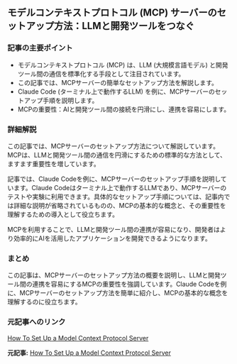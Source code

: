 ## モデルコンテキストプロトコル (MCP) サーバーのセットアップ方法：LLMと開発ツールをつなぐ

### 記事の主要ポイント

* モデルコンテキストプロトコル (MCP) は、LLM (大規模言語モデル) と開発ツール間の通信を標準化する手段として注目されています。
* この記事では、MCPサーバーの簡単なセットアップ方法を解説します。
* Claude Code (ターミナル上で動作するLLM) を例に、MCPサーバーのセットアップ手順を説明します。
* MCPの重要性：AIと開発ツール間の接続を円滑にし、連携を容易にします。

### 詳細解説

この記事では、MCPサーバーのセットアップ方法について解説しています。MCPは、LLMと開発ツール間の通信を円滑にするための標準的な方法として、ますます重要性を増しています。

記事では、Claude Codeを例に、MCPサーバーのセットアップ手順を説明しています。Claude Codeはターミナル上で動作するLLMであり、MCPサーバーのテストや実験に利用できます。具体的なセットアップ手順については、記事内では詳細な説明が省略されているものの、MCPの基本的な概念と、その重要性を理解するための導入として役立ちます。

MCPを利用することで、LLMと開発ツール間の連携が容易になり、開発者はより効率的にAIを活用したアプリケーションを開発できるようになります。

### まとめ

この記事は、MCPサーバーのセットアップ方法の概要を説明し、LLMと開発ツール間の連携を容易にするMCPの重要性を強調しています。Claude Codeを例に、MCPサーバーのセットアップ方法を簡単に紹介し、MCPの基本的な概念を理解するのに役立ちます。

### 元記事へのリンク

[How To Set Up a Model Context Protocol Server](ここに元記事のURLを記載)


**元記事:** [How To Set Up a Model Context Protocol Server](https://startupnews.fyi/2025/05/03/how-to-set-up-a-model-context-protocol-server/)